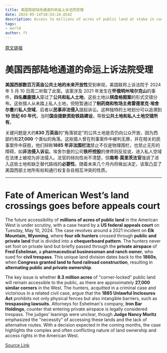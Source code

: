 ```yaml
---
title: 美国西部陆地通道的命运上诉法院受理
date: 2024-05-14T18:54:24.854Z
description: Access to millions of acres of public land at stake in case that stems from 2021 incident on Elk Mountain, Wyoming
tags: 
- world
author: ft
---
```


[原文链接](https://ft.com/content/c81f1f60-21fa-4dcc-99a6-c8950e7db5f7)

# 美国西部陆地通道的命运上诉法院受理

**美国西部数百万英亩公共土地的未来开放性**受到审视，美国联邦上诉法院于 2024 年 5 月 10 日周二听取了此案。该案涉及 2021 年发生在**怀俄明州埃尔克山**的事件，**四名麋鹿猎人**穿过了**公共和私人土地**，这些土地以**棋盘格图案**的形式交错分布。这些猎人从未踏上私人土地，但短暂通过了**制药商和牧场主弗雷德里克·埃舍尔曼**的**私人空域**，后者以**民事非法侵入**提起诉讼。这种独特的土地划分可以追溯到**19 世纪 60 年代**，当时**国会拨款资助铁路建设**，导致**公共土地和私人土地交错所有**。

关键问题是大约**830 万英亩**的“角落锁定”的公共土地是否仍向公众开放，因为西部约有**27,000** 个类似的角落。这些猎人曾在刑事案件中被判无罪，并在相关的民事案件中获胜，他们辩称**1885 年非法围栏法**禁止不仅是物理围栏，也禁止无形的障碍，如**非法侵入诉讼**。埃舍尔曼的公司**铁杆控股**的律师则反驳说，进入私人空域在法律上被视为非法侵入。法官的倾向性尚不清楚，但**南希·莫里茨法官**强调了进入这些土地和缺乏替代路线的**必要性**。随着未来几个月内将做出决定，该案凸显了美国西部土地所有权和通行权复杂且相互冲突的性质。

---

# Fate of American West’s land crossings goes before appeals court

The future accessibility of **millions of acres of public land** in the American West is under scrutiny, with a case heard by a **US federal appeals court** on Tuesday, May 10, 2024. The case revolves around a 2021 incident on **Elk Mountain, Wyoming**, where **four elk hunters** crossed through **public and private land** that is divided into a **chequerboard pattern**. The hunters never set foot on private land but briefly passed through the **private airspace** of **Fred Eshelman**, a **pharmaceutical businessman and ranch owner**, who sued for **civil trespass**. This unique land division dates back to the **1860s**, when **Congress granted land to fund railroad construction**, resulting in **alternating public and private ownership**. 

The key issue is whether **8.3 million acres** of "corner-locked" public land will remain accessible to the public, as there are approximately **27,000 similar corners** in the West. The hunters, acquitted in a criminal case and victorious in a related civil case, argue that the **1885 Unlawful Inclosures Act** prohibits not only physical fences but also intangible barriers, such as **trespassing lawsuits**. Attorneys for Eshelman's company, **Iron Bar Holdings**, counter that entering private airspace is legally considered trespass. The judges' leanings were unclear, though **Judge Nancy Moritz** emphasized the "necessity" of accessing these lands and the lack of alternative routes. With a decision expected in the coming months, the case highlights the complex and often conflicting nature of land ownership and access rights in the American West.

[Source Link](https://ft.com/content/c81f1f60-21fa-4dcc-99a6-c8950e7db5f7)

